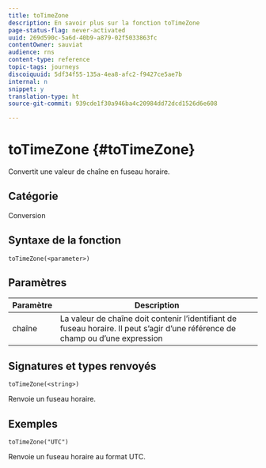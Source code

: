 ```yaml
---
title: toTimeZone
description: En savoir plus sur la fonction toTimeZone
page-status-flag: never-activated
uuid: 269d590c-5a6d-40b9-a879-02f5033863fc
contentOwner: sauviat
audience: rns
content-type: reference
topic-tags: journeys
discoiquuid: 5df34f55-135a-4ea8-afc2-f9427ce5ae7b
internal: n
snippet: y
translation-type: ht
source-git-commit: 939cde1f30a946ba4c20984dd72dcd1526d6e608

---
```



# toTimeZone {#toTimeZone}

Convertit une valeur de chaîne en fuseau horaire.

## Catégorie

Conversion

## Syntaxe de la fonction

`toTimeZone(<parameter>)`

## Paramètres

| Paramètre | Description |
|--- |--- |
| chaîne | La valeur de chaîne doit contenir l’identifiant de fuseau horaire. Il peut s’agir d’une référence de champ ou d’une expression |

## Signatures et types renvoyés

`toTimeZone(<string>)`

Renvoie un fuseau horaire.

## Exemples

`toTimeZone("UTC")`

Renvoie un fuseau horaire au format UTC.
